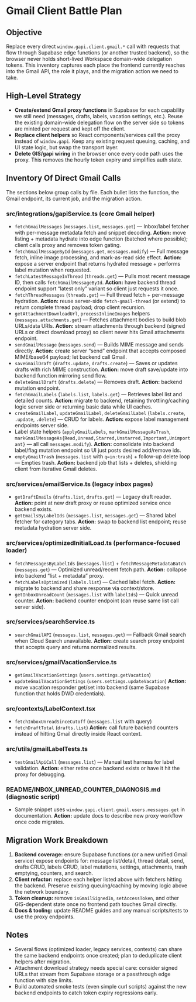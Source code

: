 # Gmail Client Battle Plan

## Objective
Replace every direct `window.gapi.client.gmail.*` call with requests that flow through Supabase edge functions (or another trusted backend), so the browser never holds short-lived Workspace domain-wide delegation tokens. This inventory captures each place the frontend currently reaches into the Gmail API, the role it plays, and the migration action we need to take.

## High-Level Strategy
- **Create/extend Gmail proxy functions** in Supabase for each capability we still need (messages, drafts, labels, vacation settings, etc.). Reuse the existing domain-wide delegation flow on the server side so tokens are minted per request and kept off the client.
- **Replace client helpers** so React components/services call the proxy instead of `window.gapi`. Keep any existing request queuing, caching, and UI state logic, but swap the transport layer.
- **Delete GIS/gapi wiring** in the browser once every code path uses the proxy. This removes the hourly token expiry and simplifies auth state.

## Inventory Of Direct Gmail Calls
The sections below group calls by file. Each bullet lists the function, the Gmail endpoint, its current job, and the migration action.

### src/integrations/gapiService.ts (core Gmail helper)
- `fetchGmailMessages` (`messages.list`, `messages.get`) — Inbox/label fetcher with per-message metadata fetch and snippet decoding. **Action:** move listing + metadata hydrate into edge function (batched where possible); client calls proxy and removes token gating.
- `fetchGmailMessageById` (`messages.get`, `messages.modify`) — Full message fetch, inline image processing, and mark-as-read side effect. **Action:** expose a server endpoint that returns hydrated message + performs label mutation when requested.
- `fetchLatestMessageInThread` (`threads.get`) — Pulls most recent message ID, then calls `fetchGmailMessageById`. **Action:** have backend thread endpoint support “latest only” variant so client just requests it once.
- `fetchThreadMessages` (`threads.get`) — Full thread fetch + per-message hydration. **Action:** reuse server-side `fetch-gmail-thread` (or extend) to return complete thread payload; drop client recursion.
- `getAttachmentDownloadUrl`, `processInlineImages` helpers (`messages.attachments.get`) — Fetches attachment bodies to build blob URLs/data URIs. **Action:** stream attachments through backend (signed URLs or direct download proxy) so client never hits Gmail attachments endpoint.
- `sendGmailMessage` (`messages.send`) — Builds MIME message and sends directly. **Action:** create server “send” endpoint that accepts composed MIME/base64 payload; let backend call Gmail.
- `saveGmailDraft` (`drafts.update`, `drafts.create`) — Saves or updates drafts with rich MIME construction. **Action:** move draft save/update into backend function mirroring send flow.
- `deleteGmailDraft` (`drafts.delete`) — Removes draft. **Action:** backend mutation endpoint.
- `fetchGmailLabels` (`labels.list`, `labels.get`) — Retrieves label list and detailed counts. **Action:** migrate to backend, retaining throttling/caching logic server side or returning basic data while UI caches.
- `createGmailLabel`, `updateGmailLabel`, `deleteGmailLabel` (`labels.create`, `.update`, `.delete`) — CRUD for labels. **Action:** expose label management endpoints server side.
- Label state helpers (`applyGmailLabels`, `markGmailMessageAsTrash`, `markGmailMessageAs{Read,Unread,Starred,Unstarred,Important,Unimportant}` — all call `messages.modify`). **Action:** consolidate into backend label/flag mutation endpoint so UI just posts desired add/remove ids.
- `emptyGmailTrash` (`messages.list` with `q=in:trash`) + follow-up delete loop — Empties trash. **Action:** backend job that lists + deletes, shielding client from iterative Gmail deletes.

### src/services/emailService.ts (legacy inbox pages)
- `getDraftEmails` (`drafts.list`, `drafts.get`) — Legacy draft reader. **Action:** point at new draft proxy or reuse optimized service once backend exists.
- `getEmailsByLabelIds` (`messages.list`, `messages.get`) — Shared label fetcher for category tabs. **Action:** swap to backend list endpoint; reuse metadata hydration server side.

### src/services/optimizedInitialLoad.ts (performance-focused loader)
- `fetchMessagesByLabelIds` (`messages.list`) + `fetchMessageMetadataBatch` (`messages.get`) — Optimized unread/recent fetch path. **Action:** collapse into backend “list + metadata” proxy.
- `fetchLabelsOptimized` (`labels.list`) — Cached label fetch. **Action:** migrate to backend and share response via context/store.
- `getInboxUnreadCount` (`messages.list` with `labelIds`) — Quick unread counter. **Action:** backend counter endpoint (can reuse same list call server side).

### src/services/searchService.ts
- `searchGmailAPI` (`messages.list`, `messages.get`) — Fallback Gmail search when Cloud Search unavailable. **Action:** create search proxy endpoint that accepts query and returns normalized results.

### src/services/gmailVacationService.ts
- `getGmailVacationSettings` (`users.settings.getVacation`)
- `updateGmailVacationSettings` (`users.settings.updateVacation`)
  **Action:** move vacation responder get/set into backend (same Supabase function that holds DWD credentials).

### src/contexts/LabelContext.tsx
- `fetchInboxUnreadSinceCutoff` (`messages.list` with query)
- `fetchDraftTotal` (`drafts.list`)
  **Action:** call future backend counters instead of hitting Gmail directly inside React context.

### src/utils/gmailLabelTests.ts
- `testGmailApiCall` (`messages.list`) — Manual test harness for label validation. **Action:** either retire once backend exists or have it hit the proxy for debugging.

### README/INBOX_UNREAD_COUNTER_DIAGNOSIS.md (diagnostic script)
- Sample snippet uses `window.gapi.client.gmail.users.messages.get` in documentation. **Action:** update docs to describe new proxy workflow once code migrates.

## Migration Work Breakdown
1. **Backend coverage:** ensure Supabase functions (or a new unified Gmail service) expose endpoints for: message list/detail, thread detail, send, drafts CRUD, labels CRUD, label mutations, settings, attachments, trash emptying, counters, and search.
2. **Client refactor:** replace each helper listed above with fetchers hitting the backend. Preserve existing queuing/caching by moving logic above the network boundary.
3. **Token cleanup:** remove `isGmailSignedIn`, `setAccessToken`, and other GIS-dependent state once no frontend path touches Gmail directly.
4. **Docs & tooling:** update README guides and any manual scripts/tests to use the proxy endpoints.

## Notes
- Several flows (optimized loader, legacy services, contexts) can share the same backend endpoints once created; plan to deduplicate client helpers after migration.
- Attachment download strategy needs special care: consider signed URLs that stream from Supabase storage or a passthrough edge function with size limits.
- Build automated smoke tests (even simple curl scripts) against the new backend endpoints to catch token expiry regressions early.
